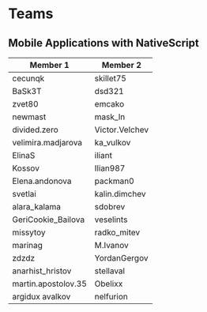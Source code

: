 # Teams
##  Mobile Applications with NativeScript 

| Member 1            | Member 2       |
| ------------------- | -------------- |
| cecunqk             | skillet75      |
| BaSk3T              | dsd321         |
| zvet80              |  emcako        |
| newmast             | mask_ln        |
| divided.zero        | Victor.Velchev |
| velimira.madjarova  | ka_vulkov      |
| ElinaS              | iliant         |
| Kossov              | Ilian987       |
| Elena.andonova      | packman0       |
| svetlai             | kalin.dimchev  |
| alara_kalama        | sdobrev        |
| GeriCookie_Bailova  | veselints      |
| missytoy            | radko_mitev    |
| marinag             | M.Ivanov       |
| zdzdz               | YordanGergov   |
| anarhist_hristov    | stellaval      |
| martin.apostolov.35 | Obelixx        |
| argidux avalkov     | nelfurion      |
